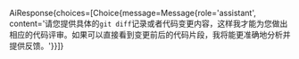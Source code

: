 AiResponse{choices=[Choice{message=Message{role='assistant', content='请您提供具体的`git diff`记录或者代码变更内容，这样我才能为您做出相应的代码评审。如果可以直接看到变更前后的代码片段，我将能更准确地分析并提供反馈。'}}]}